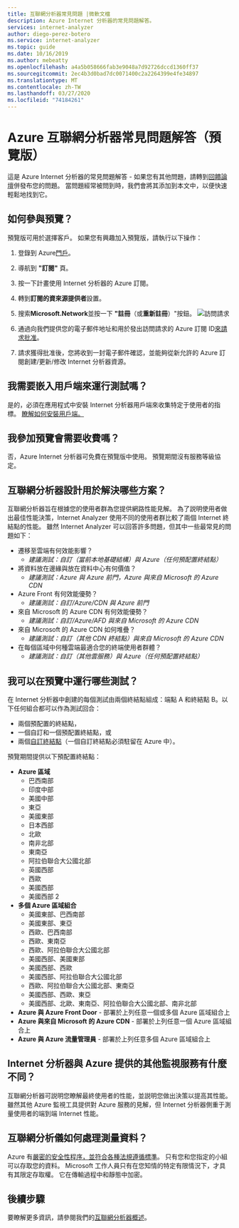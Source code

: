 ```yaml
---
title: 互聯網分析器常見問題 |微軟文檔
description: Azure Internet 分析器的常見問題解答。
services: internet-analyzer
author: diego-perez-botero
ms.service: internet-analyzer
ms.topic: guide
ms.date: 10/16/2019
ms.author: mebeatty
ms.openlocfilehash: a4a5b058666fab3e9048a7d92726dccd1360ff37
ms.sourcegitcommit: 2ec4b3d0bad7dc0071400c2a2264399e4fe34897
ms.translationtype: MT
ms.contentlocale: zh-TW
ms.lasthandoff: 03/27/2020
ms.locfileid: "74184261"
---
```

# <a name="azure-internet-analyzer-faq-preview"></a>Azure 互聯網分析器常見問題解答（預覽版）

這是 Azure Internet 分析器的常見問題解答 - 如果您有其他問題，請轉到[回饋論壇](https://aka.ms/internetAnalyzerFeedbackForum)併發布您的問題。 當問題經常被問到時，我們會將其添加到本文中，以便快速輕鬆地找到它。

## <a name="how-do-i-participate-in-the-preview"></a>如何參與預覽？

預覽版可用於選擇客戶。 如果您有興趣加入預覽版，請執行以下操作：

1. 登錄到 Azure[門戶](https://ms.portal.azure.com)。
2. 導航到 **"訂閱"** 頁。
3. 按一下計畫使用 Internet 分析器的 Azure 訂閱。
4. 轉到**訂閱的資來源提供者**設置。
5. 搜索**Microsoft.Network**並按一下 **"註冊**（或**重新註冊**）"按鈕。
![訪問請求](./media/ia-faq/request-preview-access.png)

6. 通過向我們提供您的電子郵件地址和用於發出訪問請求的 Azure 訂閱 ID[來請求批准](https://aka.ms/internetAnalyzerContact)。
7. 請求獲得批准後，您將收到一封電子郵件確認，並能夠從新允許的 Azure 訂閱創建/更新/修改 Internet 分析器資源。

## <a name="do-i-need-to-embed-the-client-to-run-a-test"></a>我需要嵌入用戶端來運行測試嗎？

是的，必須在應用程式中安裝 Internet 分析器用戶端來收集特定于使用者的指標。 [瞭解如何安裝用戶端。](internet-analyzer-embed-client.md) 

## <a name="do-i-get-billed-for-participating-in-the-preview"></a>我參加預覽會需要收費嗎？
否，Azure Internet 分析器可免費在預覽版中使用。 預覽期間沒有服務等級協定。

## <a name="what-scenarios-is-internet-analyzer-designed-to-address"></a>互聯網分析器設計用於解決哪些方案？

互聯網分析器旨在根據您的使用者群為您提供網路性能見解。 為了説明使用者做出最佳性能決策，Internet Analyzer 使用不同的使用者群比較了兩個 Internet 終結點的性能。 雖然 Internet Analyzer 可以回答許多問題，但其中一些最常見的問題如下：

* 遷移至雲端有何效能影響？ 
    * *建議測試：自訂（當前本地基礎結構）與 Azure（任何預配置終結點）*
* 將資料放在邊緣與放在資料中心有何價值？ 
    *  *建議測試：Azure 與 Azure 前門，Azure 與來自 Microsoft 的 Azure CDN*
* Azure Front 有何效能優勢？
    *  *建議測試：自訂/Azure/CDN 與 Azure 前門*
* 來自 Microsoft 的 Azure CDN 有何效能優勢？ 
    *  *建議測試：自訂/Azure/AFD 與來自 Microsoft 的 Azure CDN*
* 來自 Microsoft 的 Azure CDN 如何堆疊？ 
    *  *建議測試：自訂（其他 CDN 終結點）與來自 Microsoft 的 Azure CDN*
* 在每個區域中何種雲端最適合您的終端使用者群體？ 
    *  *建議測試：自訂（其他雲服務）與 Azure（任何預配置終結點）*

## <a name="which-tests-can-i-run-in-preview"></a>我可以在預覽中運行哪些測試？

在 Internet 分析器中創建的每個測試由兩個終結點組成：端點 A 和終結點 B。以下任何組合都可以作為測試回合：  
* 兩個預配置的終結點，
* 一個自訂和一個預配置終結點，或
* 兩個[自訂終結點](internet-analyzer-custom-endpoint.md)（一個自訂終結點必須駐留在 Azure 中）。

預覽期間提供以下預配置終結點：
* **Azure 區域**
    * 巴西南部
    * 印度中部
    * 美國中部
    * 東亞
    * 美國東部
    * 日本西部
    * 北歐
    * 南非北部
    * 東南亞
    * 阿拉伯聯合大公國北部
    * 英國西部  
    * 西歐
    * 美國西部
    * 美國西部 2
* **多個 Azure 區域組合**
    * 美國東部、巴西南部
    * 美國東部、東亞
    * 西歐、巴西南部
    * 西歐、東南亞
    * 西歐、阿拉伯聯合大公國北部
    * 美國西部、美國東部
    * 美國西部、西歐
    * 美國西部、阿拉伯聯合大公國北部
    * 西歐、阿拉伯聯合大公國北部、東南亞
    * 美國西部、西歐、東亞
    * 美國西部、北歐、東南亞、阿拉伯聯合大公國北部、南非北部 
* **Azure 與 Azure Front Door** - 部署於上列任意一個或多個 Azure 區域組合上
* **Azure 與來自 Microsoft 的 Azure CDN** - 部署於上列任意一個 Azure 區域組合上
* **Azure 與 Azure 流量管理員** - 部署於上列任意多個 Azure 區域組合上

## <a name="how-is-internet-analyzer-different-from-other-monitoring-services-provided-by-azure"></a>Internet 分析器與 Azure 提供的其他監視服務有什麼不同？

互聯網分析器可説明您瞭解最終使用者的性能，並説明您做出決策以提高其性能。 雖然其他 Azure 監視工具提供對 Azure 服務的見解，但 Internet 分析器側重于測量使用者的端到端 Internet 性能。

## <a name="how-is-measurement-data-handled-by-internet-analyzer"></a>互聯網分析儀如何處理測量資料？

Azure 有[嚴密的安全性程序，並符合各種法規遵循標準](https://azure.microsoft.com/support/trust-center/)。 只有您和您指定的小組可以存取您的資料。 Microsoft 工作人員只有在您知情的特定有限情況下，才具有其限定存取權。 它在傳輸過程中和靜態中加密。

## <a name="next-steps"></a>後續步驟

要瞭解更多資訊，請參閱我們的[互聯網分析器概述](internet-analyzer-overview.md)。
